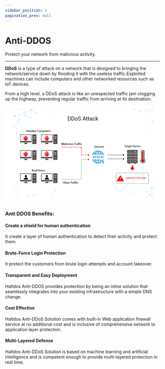 ```yaml
---
sidebar_position: 1
pagination_prev: null
---
```


# Anti-DDOS

Protect your network from malicious activity.

---

**DDoS** is a type of attack on a network that is designed to bringing the network/service down by flooding it with the useless traffic.Exploited machines can include computers and other networked resources such as IoT devices.

From a high level, a DDoS attack is like an unexpected traffic jam clogging up the highway, preventing regular traffic from arriving at its destination.

![example_of_ddos_attack](/img/ddos/v7/docs/ddos1.png)

### Anti DDOS Benefits:

#### Create a shield for human authentication

It create a layer of human authentication to detect their activity and protect them.

#### Brute-Force Login Protection

It protect the customers from brute login attempts and account takeover.

#### **Transparent and Easy Deployment**

Haltdos Anti-DDOS provides protection by being an inline solution that seamlessly integrates into your existing infrastructure with a simple DNS change.

#### **Cost Effective**

Haltdos Anti-DDoS Solution comes with built-in Web application firewall service at no additional cost and is inclusive of comprehensive network to application layer protection.

#### **Multi-Layered Defense**

Haltdos Anti-DDoS Solution is based on machine learning and artificial intelligence and is competent enough to provide multi-layered protection in real time.